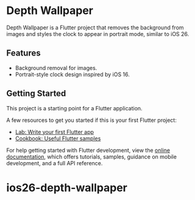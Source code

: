 # Depth Wallpaper

Depth Wallpaper is a Flutter project that removes the background from images and styles the clock to appear in portrait mode, similar to iOS 26.

## Features

- Background removal for images.
- Portrait-style clock design inspired by iOS 16.

## Getting Started

This project is a starting point for a Flutter application.

A few resources to get you started if this is your first Flutter project:

- [Lab: Write your first Flutter app](https://docs.flutter.dev/get-started/codelab)
- [Cookbook: Useful Flutter samples](https://docs.flutter.dev/cookbook)

For help getting started with Flutter development, view the
[online documentation](https://docs.flutter.dev/), which offers tutorials,
samples, guidance on mobile development, and a full API reference.

# ios26-depth-wallpaper
